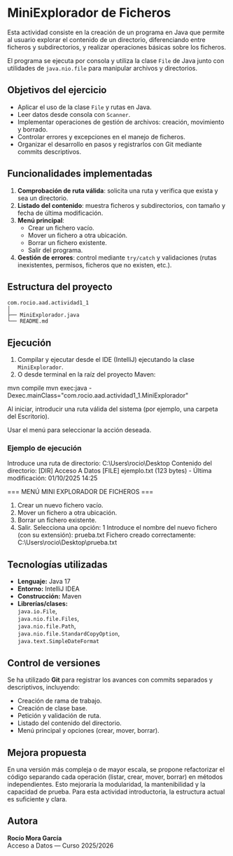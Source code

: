 # MiniExplorador de Ficheros

Esta actividad consiste en la creación de un programa en Java que permite al usuario explorar el contenido de un directorio, diferenciando entre ficheros y subdirectorios, y realizar operaciones básicas sobre los ficheros.

El programa se ejecuta por consola y utiliza la clase `File` de Java junto con utilidades de `java.nio.file` para manipular archivos y directorios.

## Objetivos del ejercicio
- Aplicar el uso de la clase `File` y rutas en Java.
- Leer datos desde consola con `Scanner`.
- Implementar operaciones de gestión de archivos: creación, movimiento y borrado.
- Controlar errores y excepciones en el manejo de ficheros.
- Organizar el desarrollo en pasos y registrarlos con Git mediante commits descriptivos.

## Funcionalidades implementadas
1. **Comprobación de ruta válida**: solicita una ruta y verifica que exista y sea un directorio.
2. **Listado del contenido**: muestra ficheros y subdirectorios, con tamaño y fecha de última modificación.
3. **Menú principal**:
    - Crear un fichero vacío.
    - Mover un fichero a otra ubicación.
    - Borrar un fichero existente.
    - Salir del programa.
4. **Gestión de errores**: control mediante `try/catch` y validaciones (rutas inexistentes, permisos, ficheros que no existen, etc.).

## Estructura del proyecto
```
com.rocio.aad.actividad1_1
│
├── MiniExplorador.java
└── README.md
```

## Ejecución
1. Compilar y ejecutar desde el IDE (IntelliJ) ejecutando la clase `MiniExplorador`.
2. O desde terminal en la raíz del proyecto Maven:


mvn compile
mvn exec:java -Dexec.mainClass="com.rocio.aad.actividad1_1.MiniExplorador"


Al iniciar, introducir una ruta válida del sistema (por ejemplo, una carpeta del Escritorio).

Usar el menú para seleccionar la acción deseada.

### Ejemplo de ejecución

Introduce una ruta de directorio: C:\Users\rocio\Desktop
Contenido del directorio:
[DIR] Acceso A Datos
[FILE] ejemplo.txt (123 bytes) - Última modificación: 01/10/2025 14:25

=== MENÚ MINI EXPLORADOR DE FICHEROS ===
1. Crear un nuevo fichero vacío.
2. Mover un fichero a otra ubicación.
3. Borrar un fichero existente.
4. Salir.
   Selecciona una opción: 1
   Introduce el nombre del nuevo fichero (con su extensión): prueba.txt
   Fichero creado correctamente: C:\Users\rocio\Desktop\prueba.txt

## Tecnologías utilizadas
- **Lenguaje:** Java 17
- **Entorno:** IntelliJ IDEA
- **Construcción:** Maven
- **Librerías/clases:**  
  `java.io.File`,  
  `java.nio.file.Files`,  
  `java.nio.file.Path`,  
  `java.nio.file.StandardCopyOption`,  
  `java.text.SimpleDateFormat`

## Control de versiones
Se ha utilizado **Git** para registrar los avances con commits separados y descriptivos, incluyendo:

- Creación de rama de trabajo.
- Creación de clase base.
- Petición y validación de ruta.
- Listado del contenido del directorio.
- Menú principal y opciones (crear, mover, borrar).

## Mejora propuesta
En una versión más compleja o de mayor escala, se propone refactorizar el código separando cada operación (listar, crear, mover, borrar) 
en métodos independientes. Esto mejoraría la modularidad, la mantenibilidad y la capacidad de prueba. Para esta actividad introductoria, la estructura actual es suficiente y clara.

## Autora
**Rocío Mora García**  
Acceso a Datos — Curso 2025/2026
